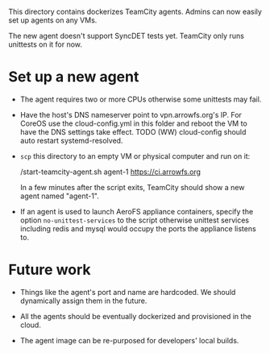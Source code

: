This directory contains dockerizes TeamCity agents. Admins can now easily set up agents on any VMs.

The new agent doesn't support SyncDET tests yet. TeamCity only runs unittests on it for now.

# Set up a new agent

- The agent requires two or more CPUs otherwise some unittests may fail.

- Have the host's DNS nameserver point to vpn.arrowfs.org's IP. For CoreOS use the cloud-config.yml in this folder 
and reboot the VM to have the DNS settings take effect. TODO (WW) cloud-config should auto restart systemd-resolved. 

- `scp` this directory to an empty VM or physical computer and run on it:

    <this-folder>/start-teamcity-agent.sh agent-1 https://ci.arrowfs.org

  In a few minutes after the script exits, TeamCity should show a new agent named "agent-1".

- If an agent is used to launch AeroFS appliance containers, specify the option `no-unittest-services` to the script
otherwise unittest services including redis and mysql would occupy the ports the appliance listens to.

# Future work

- Things like the agent's port and name are hardcoded. We should dynamically assign them in the future.

- All the agents should be eventually dockerized and provisioned in the cloud.

- The agent image can be re-purposed for developers' local builds. 

